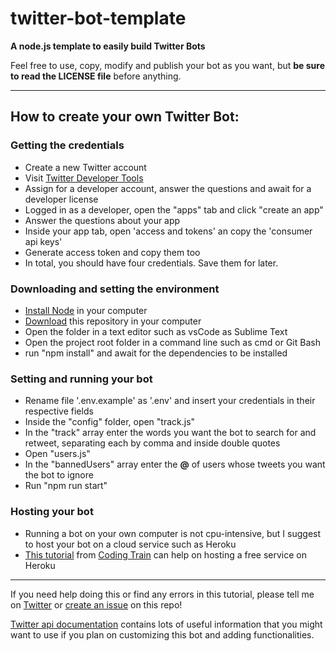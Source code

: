 # twitter-bot-template

**A node.js template to easily build Twitter Bots**

Feel free to use, copy, modify and publish your bot as you want, but **be sure to read the LICENSE file** before anything.

---

## How to create your own Twitter Bot:

### Getting the credentials

- Create a new Twitter account
- Visit [Twitter Developer Tools](developer.twitter.com)
- Assign for a developer account, answer the questions and await for a developer license
- Logged in as a developer, open the "apps" tab and click "create an app"
- Answer the questions about your app
- Inside your app tab, open 'access and tokens' an copy the 'consumer api keys'
- Generate access token and copy them too
- In total, you should have four credentials. Save them for later.

### Downloading and setting the environment

- [Install Node](https://nodejs.org/en/) in your computer
- [Download](https://github.com/vassourita/twitter-bot-template/archive/master.zip) this repository in your computer
- Open the folder in a text editor such as vsCode as Sublime Text
- Open the project root folder in a command line such as cmd or Git Bash
- run "npm install" and await for the dependencies to be installed

### Setting and running your bot

- Rename file '.env.example' as '.env' and insert your credentials in their respective fields
- Inside the "config" folder, open "track.js"
- In the "track" array enter the words you want the bot to search for and retweet, separating each by comma and inside double quotes
- Open "users.js"
- In the "bannedUsers" array enter the **@** of users whose tweets you want the bot to ignore
- Run "npm run start"

### Hosting your bot

- Running a bot on your own computer is not cpu-intensive, but I suggest to host your bot on a cloud service such as Heroku
- [This tutorial](https://www.youtube.com/watch?v=DwWPunpypNA) from [Coding Train](https://www.youtube.com/channel/UCvjgXvBlbQiydffZU7m1_aw) can help on hosting a free service on Heroku

---

If you need help doing this or find any errors in this tutorial, please tell me on [Twitter](https://twitter.com/vass_oura) or [create an issue](https://github.com/vassourita/twitter-bot-template/issues/new) on this repo!

[Twitter api documentation](https://developer.twitter.com/en/docs/basics/getting-started) contains lots of useful information that you might want to use if you plan on customizing this bot and adding functionalities.
